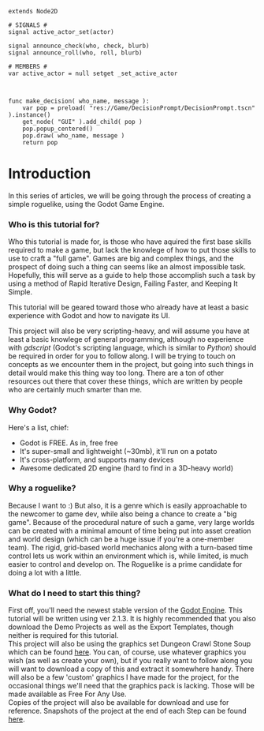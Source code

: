 <!--
.. title: Step 0: So You Want To Make A Roguelike
.. slug: step-0-introduction
.. date: 2016-06-1 01:00:00 UTC
.. tags: 
.. category: 
.. link: 
.. description: 
.. type: text
-->

```
extends Node2D

# SIGNALS #
signal active_actor_set(actor)

signal announce_check(who, check, blurb)
signal announce_roll(who, roll, blurb)

# MEMBERS #
var active_actor = null setget _set_active_actor



func make_decision( who_name, message ):
	var pop = preload( "res://Game/DecisionPrompt/DecisionPrompt.tscn" ).instance()
	get_node( "GUI" ).add_child( pop )
	pop.popup_centered()
	pop.draw( who_name, message )
	return pop
```

Introduction
=====

In this series of articles, we will be going through the process of creating a simple roguelike, using the Godot Game Engine.  

### Who is this tutorial for?
Who this tutorial is made for, is those who have aquired the first base skills required to make a game, but lack the knowlege of how to
put those skills to use to craft a "full game". Games are big and complex things, and the prospect of doing such a thing can seems like 
an almost impossible task.  Hopefully, this will serve as a guide to help those accomplish such a task by using a method of Rapid Iterative 
Design, Failing Faster, and Keeping It Simple.

This tutorial will be geared toward those who already have at least a basic experience with Godot and how to navigate its UI.

This project will also be very scripting-heavy, and will assume you have at least a basic knowlege of general programming, although no
experience with *gdscript* (Godot's scripting language, which is similar to *Python*) should be required in order for you to follow along. I will 
be trying to touch on concepts as we encounter them in the project, but going into such things in detail would make this thing way too long.
There are a ton of other resources out there that cover these things, which are written by people who are certainly much smarter than me.  

### Why Godot?
Here's a list, chief:
* Godot is FREE. As in, free free
* It's super-small and lightweight (~30mb), it'll run on a potato
* It's cross-platform, and supports many devices
* Awesome dedicated 2D engine (hard to find in a 3D-heavy world)

### Why a roguelike?
Because I want to :)  But also, it is a genre which is easily approachable to the newcomer to game dev, while also being a chance to create
a "big game". Because of the procedural nature of such a game, very large worlds can be created with a minimal amount of time being put into
asset creation and world design (which can be a huge issue if you're a one-member team). The rigid, grid-based world mechanics along with a turn-based time control lets us work within an environment
which is, while limited, is much easier to control and develop on.  The Roguelike is a prime candidate for doing a lot with a little.

### What do I need to start this thing?
First off, you'll need the newest stable version of the [Godot Engine](https://godotengine.org/). This tutorial will be written using ver 2.1.3.
It is highly recommended that you also download the Demo Projects as well as the Export Templates, though neither is required 
for this tutorial.  
This project will also be using the graphics set Dungeon Crawl Stone Soup which can be found [here](https://opengameart.org/content/dungeon-crawl-32x32-tiles). You can, of course, use whatever graphics
you wish (as well as create your own), but if you really want to follow along you will want to download a copy of this and extract it 
somewhere handy.  There will also be a few 'custom' graphics I have made for the project, for the occasional things we'll need that 
the graphics pack is lacking. Those will be made available as Free For Any Use.  
Copies of the project will also be available for download and use for reference. Snapshots of the project at the end of each Step can be found [here](https://github.com/YeOldeDM/realms-of-todog).
